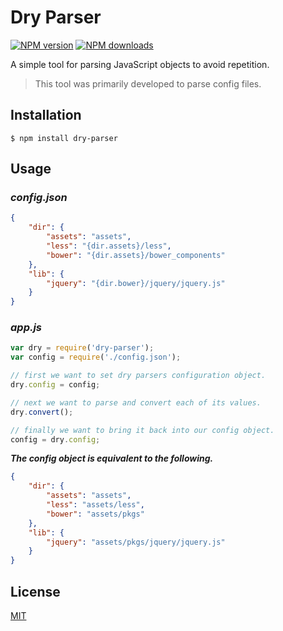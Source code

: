 # Dry Parser
[![NPM version][npm-image]][npm-url]
[![NPM downloads][npm-downloads-image]][npm-url]

A simple tool for parsing JavaScript objects to avoid repetition.

> This tool was primarily developed to parse config files.

## Installation
```
$ npm install dry-parser
```
## Usage

### _config.json_

```json
{
    "dir": {
        "assets": "assets",
        "less": "{dir.assets}/less",
        "bower": "{dir.assets}/bower_components"
    },
    "lib": {
        "jquery": "{dir.bower}/jquery/jquery.js"
    }
}
```

### _app.js_

```js
var dry = require('dry-parser');
var config = require('./config.json');

// first we want to set dry parsers configuration object.
dry.config = config;

// next we want to parse and convert each of its values.
dry.convert();

// finally we want to bring it back into our config object.
config = dry.config;
```

**_The config object is equivalent to the following._**

```json
{
    "dir": {
        "assets": "assets",
        "less": "assets/less",
        "bower": "assets/pkgs"
    },
    "lib": {
        "jquery": "assets/pkgs/jquery/jquery.js"
    }
}
```

## License
[MIT](https://github.com/arxstudios/dry-parser/blob/master/LICENSE)

[npm-downloads-image]: http://img.shields.io/npm/dm/dry-parser.svg?style=flat-square
[npm-url]: https://npmjs.org/package/dry-parser
[npm-image]: http://img.shields.io/npm/v/dry-parser.svg?style=flat-square
